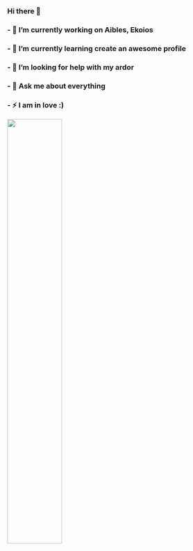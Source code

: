 ### Hi there 👋
### - 🔭 I’m currently working on Aibles, Ekoios
### - 🌱 I’m currently learning create an awesome profile
### - 🤔 I’m looking for help with my ardor
### - 💬 Ask me about everything
### - ⚡ I am in love  :)
<img src="https://i1.sndcdn.com/artworks-000234683727-7edevl-t500x500.jpg" width="50%" heigh="50%">
<!--
**ryan2kptit/ryan2kptit** is a ✨ _special_ ✨ repository because its `README.md` (this file) appears on your GitHub profile.

Here are some ideas to get you started:

- 🔭 I’m currently working on ...
- 🌱 I’m currently learning ...
- 👯 I’m looking to collaborate on ...
- 🤔 I’m looking for help with ...
- 💬 Ask me about ...
- 📫 How to reach me: ...
- 😄 Pronouns: ...
- ⚡ Fun fact: ...
-->
